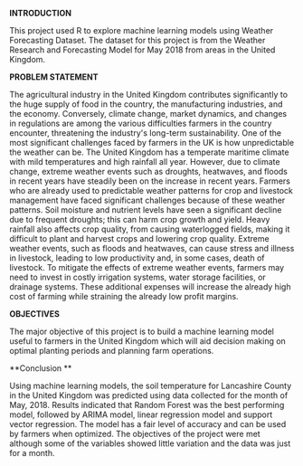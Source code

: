 **INTRODUCTION**

This project used R to explore machine learning models using Weather Forecasting Dataset. The dataset for this project is from the Weather Research and Forecasting Model for May 2018 
from areas in the United Kingdom. 

**PROBLEM STATEMENT**

The agricultural industry in the United Kingdom contributes significantly to the huge supply of food 
in the country, the manufacturing industries, and the economy. Conversely, climate change, 
market dynamics, and changes in regulations are among the various difficulties farmers in the 
country encounter, threatening the industry's long-term sustainability. One of the most significant 
challenges faced by farmers in the UK is how unpredictable the weather can be. The United 
Kingdom has a temperate maritime climate with mild temperatures and high rainfall all year. 
However, due to climate change, extreme weather events such as droughts, heatwaves, and 
floods in recent years have steadily been on the increase in recent years. Farmers who are already 
used to predictable weather patterns for crop and livestock management have faced significant 
challenges because of these weather patterns. 
Soil moisture and nutrient levels have seen a significant decline due to frequent droughts; this can 
harm crop growth and yield. Heavy rainfall also affects crop quality, from causing waterlogged 
fields, making it difficult to plant and harvest crops and lowering crop quality. Extreme weather 
events, such as floods and heatwaves, can cause stress and illness in livestock, leading to low 
productivity and, in some cases, death of livestock. To mitigate the effects of extreme weather 
events, farmers may need to invest in costly irrigation systems, water storage facilities, or drainage 
systems. These additional expenses will increase the already high cost of farming while straining
the already low profit margins.

**OBJECTIVES**

The major objective of this project is to build a machine learning model useful to farmers in the 
United Kingdom which will aid decision making on optimal planting periods and planning farm 
operations.

 **Conclusion **

 
Using machine learning models, the soil temperature for Lancashire County in the United Kingdom 
was predicted using data collected for the month of May, 2018. Results indicated that Random 
Forest was the best performing model, followed by ARIMA model, linear regression model and 
support vector regression. The model has a fair level of accuracy and can be used by farmers when 
optimized. The objectives of the project were met although some of the variables showed little 
variation and the data was just for a month.
